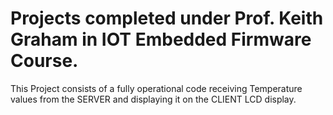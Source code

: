 # Projects completed under Prof. Keith Graham in IOT Embedded Firmware Course.

This Project consists of a fully operational code receiving Temperature values from the SERVER and displaying it on the CLIENT LCD display.